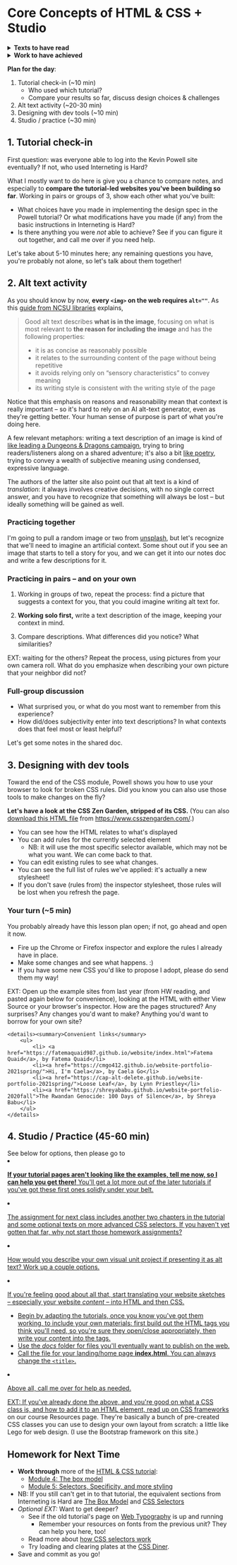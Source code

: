 
# Core Concepts of HTML & CSS + Studio

<section class="prereqs">
    <details><summary><strong>Texts to have read</strong></summary>
    <ul>
        <li>Kevin Powell's <a href="https://learn.kevinpowell.co/course/html-css-for-absolute-beginners">HTML & CSS for absolute beginners</a>, up through the end of the <a href="https://learn.kevinpowell.co/course/html-css-for-absolute-beginners/3-css/1-what-is-css">CSS module</a><ul>
            <li>If you were unable to log in, you could also have done <a href="https://internetingishard.netlify.app/html-and-css/">Interneting is Hard (but it doesn't have to be)</a>, up through <a href="https://internetingishard.netlify.app/html-and-css/hello-css/">"Hello, CSS"</a></li>
            </ul>
        </li>
    </ul>
    </details>
    <details><summary><strong>Work to have achieved</strong></summary>
    <ul>
        <li>Push your tutorial code to GitHub</li>
    </ul>
    </details>
</section>


**Plan for the day**:

1. Tutorial check-in (~10 min)
    - Who used which tutorial?
    - Compare your results so far, discuss design choices & challenges
2. Alt text activity (~20-30 min)
3. Designing with dev tools (~10 min)
4. Studio / practice (~30 min)


## 1. Tutorial check-in

First question: was everyone able to log into the Kevin Powell site eventually? If not, who used Interneting is Hard?

What I mostly want to do here is give you a chance to compare notes, and especially to **compare the tutorial-led websites you've been building so far**. Working in pairs or groups of 3, show each other what you've built:

* What choices have you made in implementing the design spec in the Powell tutorial? Or what modifications have you made (if any) from the basic instructions in Interneting is Hard?
* Is there anything you were _not_ able to achieve? See if you can figure it out together, and call me over if you need help. <!-- in particular: was everyone able to link to a separate stylesheet? did you successfully use a *relative path* to your stylesheet? discuss what could go wrong if you use an absolute path. -->

Let's take about 5-10 minutes here; any remaining questions you have, you're probably not alone, so let's talk about them together!

## 2. Alt text activity

As you should know by now, **every `<img>` on the web requires `alt=""`**. As this [guide from NCSU libraries](https://www.lib.ncsu.edu/accessibility-guide/alt-text) explains,

> Good alt text describes **what is in the image**, focusing on what is most relevant to **the reason for including the image** and has the following properties:
>
> * it is as concise as reasonably possible
> * it relates to the surrounding content of the page without being repetitive
> * it avoids relying only on “sensory characteristics” to convey meaning
> * its writing style is consistent with the writing style of the page
>

Notice that this emphasis on reasons and reasonability mean that context is really important – so it's hard to rely on an AI alt-text generator, even as they're getting better. Your human sense of purpose is part of what you're doing here.

A few relevant metaphors: writing a text description of an image is kind of [like leading a Dungeons & Dragons campaign](https://ericwbailey.website/published/dungeons-and-dragons-taught-me-how-to-write-alt-text/ "thanks to Powell for this recommended reading!"), trying to bring readers/listeners along on a shared adventure; it's also a bit [like poetry](https://alt-text-as-poetry.net), trying to convey a wealth of subjective meaning using condensed, expressive language. <!-- look for an example or two of color descriptions based on associations -->

The authors of the latter site also point out that alt text is a kind of _translation_: it always involves creative decisions, with no single correct answer, and you have to recognize that something will always be lost – but ideally something will be gained as well.

### Practicing together

I'm going to pull a random image or two from [unsplash](https://unsplash.com), but let's recognize that we'll need to imagine an artificial context. Some shout out if you see an image that starts to tell a story for you, and we can get it into our notes doc and write a few  descriptions for it.
<!-- NOTES AFTER 2025 SPRING: Don't do rando unsplash, use the images from the Bouldering website. Start by having everyone list their descriptions in the gdoc, and look for what changes. Use those to talk about what different shades they fill in or leave out. Ask: why does it matter that ___? Does it matter? What does it add? -->

### Practicing in pairs – and on your own
<!-- NOTES AFTER 2025 SPRING: this will work better as a callback exercise when students have their own images. Or ask them to choose some as part of the homework. -->

1. Working in groups of two, repeat the process: find a picture that suggests a context for you, that you could imagine writing alt text for.

2. **Working solo first,** write a text description of the image, keeping your context in mind.

3. Compare descriptions. What differences did you notice? What similarities?

EXT: waiting for the others? Repeat the process, using pictures from your own camera roll. What do you emphasize when describing your own picture that your neighbor did not?

### Full-group discussion

* What surprised you, or what do you most want to remember from this experience?
* How did/does subjectivity enter into text descriptions? In what contexts does that feel most or least helpful?

Let's get some notes in the shared doc.


## 3. Designing with dev tools

Toward the end of the CSS module, Powell shows you how to use your browser to look for broken CSS rules. Did you know you can also use those tools to make changes on the fly?

**Let's have a look at the CSS Zen Garden, stripped of its CSS.** (You can also [download this HTML file](https://www.csszengarden.com/examples/index) from https://www.csszengarden.com/.) <!-- NOTES AFTER 2025SPRING: That would have worked well for the first intro to HTML, but now it just felt weird and rushed and not related to what they'd done in the tutorial. Instead, again, inspect and modify *the tutorial site*: demo some of the quick changes you'd make to any site. Change font-color to #333 so it's not harsh black and change background-color to #ccc so it's not harsh white... then revert that for h3. Change font-family to sans-serif.  -->

* You can see how the HTML relates to what's displayed
* You can add rules for the currently selected element
    - NB: it will use the most specific selector available, which may not be what you want. We can come back to that.
* You can edit existing rules to see what changes.
* You can see the full list of rules we've applied: it's actually a new stylesheet!
* If you don't save (rules from) the inspector stylesheet, those rules will be lost when you refresh the page.

### Your turn (~5 min)

You probably already have this lesson plan open; if not, go ahead and open it now.

* Fire up the Chrome or Firefox inspector and explore the rules I already have in place.
* Make some changes and see what happens. :)
* If you have some new CSS you'd like to propose I adopt, please do send them my way!

<aside class="ext">
    <p>EXT: Open up the example sites from last year (from HW reading, and pasted again below for convenience), looking at the HTML with either View Source or your browser's inspector. How are the pages structured? Any surprises? Any changes you'd want to make? Anything you'd want to borrow for your own site?</p>

    <details><summary>Convenient links</summary>
        <ul>
            <li> <a href="https://fatemaquaid987.github.io/website/index.html">Fatema Quaid</a>, by Fatema Quaid</li>
            <li><a href="https://cmgo412.github.io/website-portfolio-2021spring/">Hi, I'm Caela</a>, by Caela Go</li>
            <li><a href="https://cap-alt-delete.github.io/website-portfolio-2021spring/">Loose Leaf</a>, by Lynn Priestley</li>
            <li><a href="https://shreyababu.github.io/website-portfolio-2020fall">The Rwandan Genocide: 100 Days of Silence</a>, by Shreya Babu</li>
        </ul>
    </details>
</aside>

## 4. Studio / Practice (45-60 min)

<div class="alert alert-success">
See below for options, then please go to <a href="https://bit.ly/cdm{{site.course.slugterm}}-notes>our notes doc</a> and let me know what you're working on; this helps me figure out where I can be most helpful.
</div>

1. **If your tutorial pages aren't looking like the examples, tell me now, so I can help you get there!** You'll get a lot more out of the later tutorials if you've got these first ones solidly under your belt.

2. The assignment for next class includes another two chapters in the tutorial and some optional texts on more advanced CSS selectors. If you haven't yet gotten that far, why not start those homework assignments?

3. How would you describe your own visual unit project if presenting it as alt text? Work up a couple options.

4. If you're feeling good about all that, start translating your website sketches – especially your website *content* – into HTML and then CSS.
    - Begin by adapting the tutorials, once you know you've got them working, to include your own materials: first build out the HTML tags you think you'll need, so you're sure they open/close appropriately, then write your content into the tags.
    - Use the _docs_ folder for files you'll eventually want to publish on the web.
    - Call the file for your landing/home page **index.html**. You can always change the `<title>`.

4. Above all, call me over for help as needed.

EXT: If you've already done the above, and you're good on what a CSS class is, and how to add it to an HTML element, read up on [CSS frameworks]({{site.github_url}}/resources#frameworks) on our course Resources page. They're basically a bunch of pre-created CSS classes you can use to design your own layout from scratch: a little like Lego for web design. (I use the Bootstrap framework on this site.)


## Homework for Next Time

* **Work through** more of the [HTML & CSS tutorial](https://learn.kevinpowell.co/course/html-css-for-absolute-beginners):
    - [Module 4: The box model](https://learn.kevinpowell.co/course/html-css-for-absolute-beginners/4-the-box-model/1-everything-is-a-box)
    - [Module 5: Selectors, Specificity, and more styling](https://learn.kevinpowell.co/course/html-css-for-absolute-beginners/5-selectors-specificity-and-more-styling/1-time-for-version-2)
* NB: If you still can't get in to that tutorial, the equivalent sections from Interneting is Hard are [The Box Model](https://internetingishard.netlify.app/html-and-css/css-box-model/) and [CSS Selectors](https://internetingishard.netlify.app/html-and-css/css-selectors/)
* _Optional EXT:_ Want to get deeper?
    - See if the old tutorial's page on [Web Typography](https://internetingishard.netlify.app/html-and-css/web-typography/) is up and running
        - Remember your resources on fonts from the previous unit? They can help you here, too!
    - Read more about [how CSS selectors work](https://css-tricks.com/how-css-selectors-work/)
    - Try loading and clearing plates at the [CSS Diner](https://flukeout.github.io/).
* Save and commit as you go!
